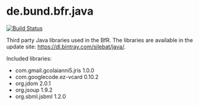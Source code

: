 # de.bund.bfr.java
[![Build Status](https://travis-ci.org/SiLeBAT/de.bund.bfr.java.svg?branch=master)](https://travis-ci.org/SiLeBAT/de.bund.bfr.java)

Third party Java libraries used in the BfR. The libraries are available in the update site: https://dl.bintray.com/silebat/java/.

Included libraries:
* com.gmail.gcolaianni5.jris 1.0.0
* com.googlecode.ez-vcard 0.10.2
* org.jdom 2.0.1
* org.jsoup 1.9.2
* org.sbml.jsbml 1.2.0